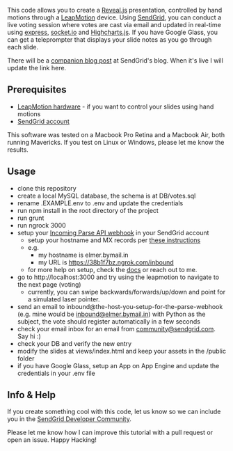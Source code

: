 This code allows you to create a [Reveal.js](http://lab.hakim.se/reveal-js) presentation, controlled by hand motions through a [LeapMotion](https://www.leapmotion.com) device. Using [SendGrid](http://www.sendgrid.com), you can conduct a live voting session where votes are cast via email and updated in real-time using [express](http://expressjs.com), [socket.io](http://socket.io) and [Highcharts.js](http://www.highcharts.com). If you have Google Glass, you can get a teleprompter that displays your slide notes as you go through each slide.

There will be a [companion blog post](http://sendgrid.com/blog) at SendGrid's blog. When it's live I will update the link here.

## Prerequisites ##

* [LeapMotion hardware](https://www.leapmotion.com) - if you want to control your slides using hand motions
* [SendGrid account](http://www.sendgrid.com)

This software was tested on a Macbook Pro Retina and a Macbook Air, both running Mavericks. If you test on Linux or Windows, please let me know the results.

## Usage ##

* clone this repository
* create a local MySQL database, the schema is at DB/votes.sql
* rename .EXAMPLE.env to .env and update the credentials
* run npm install in the root directory of the project
* run grunt
* run ngrock 3000
* setup your [Incoming Parse API webhook](http://sendgrid.com/docs/API_Reference/Webhooks/parse.html) in your SendGrid account
	* setup your hostname and MX records per [these instructions](http://sendgrid.com/docs/API_Reference/Webhooks/parse.html)
	* e.g. 
		* my hostname is elmer.bymail.in
		* my URL is https://38b1f7bz.ngrok.com/inbound
	* for more help on setup, check the [docs](http://sendgrid.com/docs/API_Reference/Webhooks/parse.html) or reach out to me.
* go to http://localhost:3000 and try using the leapmotion to navigate to the next page (voting)
	* currently, you can swipe backwards/forwards/up/down and point for a simulated laser pointer. 
* send an email to inbound@the-host-you-setup-for-the-parse-webhook (e.g. mine would be inbound@elmer.bymail.in) with Python as the subject, the vote should register automatically in a few seconds
* check your email inbox for an email from community@sendgrid.com. Say hi :)
* check your DB and verify the new entry
* modify the slides at views/index.html and keep your assets in the /public folder
* if you have Google Glass, setup an App on App Engine and update the credentials in your .env file

## Info & Help ##

If you create something cool with this code, let us know so we can include you in the [SendGrid Developer Community](http://sendgrid.com/developers/developers).

Please let me know how I can improve this tutorial with a pull request or open an issue. Happy Hacking!
